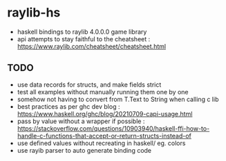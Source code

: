 # raylib-hs
- haskell bindings to raylib 4.0.0.0 game library
- api attempts to stay faithful to the cheatsheet : https://www.raylib.com/cheatsheet/cheatsheet.html

## TODO
- use data records for structs, and make fields strict
- test all examples without manually running them one by one
- somehow not having to convert from T.Text to String when calling c lib
- best practices as per ghc dev blog : https://www.haskell.org/ghc/blog/20210709-capi-usage.html
- pass by value without a wrapper if possible : https://stackoverflow.com/questions/10903940/haskell-ffi-how-to-handle-c-functions-that-accept-or-return-structs-instead-of
- use defined values without recreating in haskell/ eg. colors
- use rayib parser to auto generate binding code
